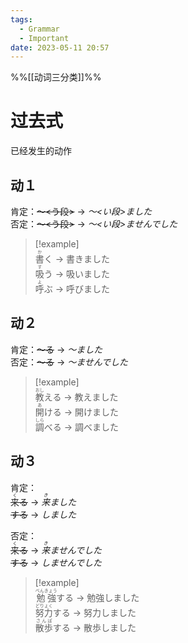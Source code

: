 ```yaml
---
tags:
  - Grammar
  - Important
date: 2023-05-11 20:57
---
```

%%[[动词三分类]]%%

# 过去式

已经发生的动作

## 动１

肯定：~~～<う段>~~ -> *～<い段>ました*  
否定：~~～<う段>~~ -> *～<い段>ませんでした*

> [!example]  
> <ruby>書<rt>か</rt>く</ruby> -> 書きました  
> <ruby>吸<rt>す</rt>う</ruby> -> 吸いました  
> <ruby>呼<rt>よ</rt>ぶ</ruby> -> 呼びました 

## 动２

肯定：~~～る~~ -> *～ました*  
否定：~~～る~~ -> *～ませんでした*

> [!example]  
> <ruby>教<rt>おし</rt>える</ruby> -> 教えました  
> <ruby>開<rt>あ</rt>ける</ruby> -> 開けました  
> <ruby>調<rt>しら</rt>べる</ruby> -> 調べました

## 动３

肯定：  
~~<ruby>来<rt>く</rt>る</ruby>~~ -> *<ruby>来<rt>き</rt>ました</ruby>*  
~~する~~ -> *しました*

否定：  
~~<ruby>来<rt>く</rt>る</ruby>~~ -> *<ruby>来<rt>き</rt>ませんでした</ruby>*  
~~する~~ -> *しませんでした*

> [!example]  
> <ruby>勉強<rt>べんきょう</rt>する</ruby> -> 勉強しました  
> <ruby>努力<rt>どりょく</rt>する</ruby> -> 努力しました  
> <ruby>散歩<rt>さんぽ</rt>する</ruby> -> 散歩しました